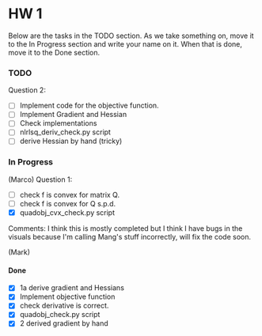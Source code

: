 # HW 1

Below are the tasks in the TODO section. As we take something on, move it to the In Progress section and write your name on it. When that is done, move it to the Done section.

### TODO 

Question 2: 

- [ ] Implement code for the objective function.
- [ ] Implement Gradient and Hessian
- [ ] Check implementations
- [ ] nlrlsq_deriv_check.py script
- [ ] derive Hessian by hand (tricky)

### In Progress

(Marco)
Question 1:

- [ ] check f is convex for matrix Q.
- [ ] check f is convex for Q s.p.d.
- [x] quadobj_cvx_check.py script

Comments: I think this is mostly completed but I think I have bugs in the visuals because I'm calling Mang's stuff incorrectly, will fix the code soon.

(Mark)

#### Done 

- [x] 1a derive gradient and Hessians
- [x] Implement objective function
- [x] check derivative is correct.
- [x] quadobj_check.py script
- [x] 2 derived gradient by hand
